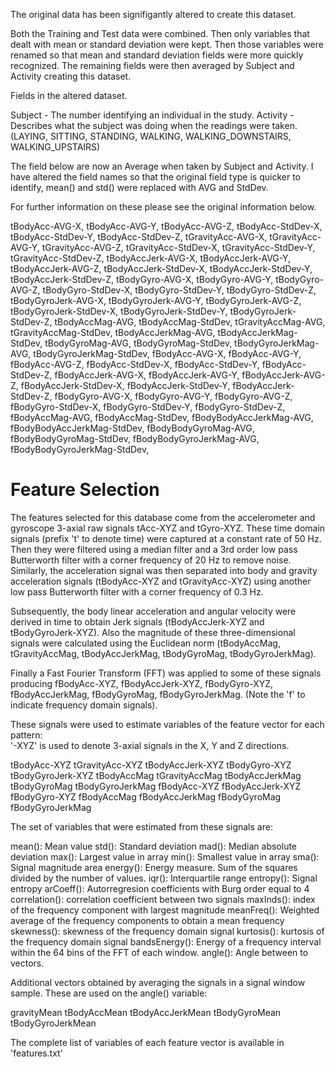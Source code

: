 The original data has been signifigantly altered to create this dataset.

Both the Training and Test data were combined.  Then only variables that dealt with mean or standard deviation were kept.  Then those variables were renamed so that mean and standard deviation fields were more quickly recognized.  The remaining fields were then averaged by Subject and Activity creating this dataset.



Fields in the altered dataset.

Subject - The number identifying an individual in the study.
Activity  - Describes what the subject was doing when the readings were taken. (LAYING, SITTING, STANDING, WALKING, WALKING_DOWNSTAIRS, WALKING_UPSTAIRS)


The field below are now an Average when taken by Subject and Activity.  I have altered the field names so that the original field type is quicker to identify, mean() and std() were replaced with AVG and StdDev.

For further information on these please see the original information below.


tBodyAcc-AVG-X,
tBodyAcc-AVG-Y,
tBodyAcc-AVG-Z,
tBodyAcc-StdDev-X,
tBodyAcc-StdDev-Y,
tBodyAcc-StdDev-Z,
tGravityAcc-AVG-X,
tGravityAcc-AVG-Y,
tGravityAcc-AVG-Z,
tGravityAcc-StdDev-X,
tGravityAcc-StdDev-Y,
tGravityAcc-StdDev-Z,
tBodyAccJerk-AVG-X,
tBodyAccJerk-AVG-Y,
tBodyAccJerk-AVG-Z,
tBodyAccJerk-StdDev-X,
tBodyAccJerk-StdDev-Y,
tBodyAccJerk-StdDev-Z,
tBodyGyro-AVG-X,
tBodyGyro-AVG-Y,
tBodyGyro-AVG-Z,
tBodyGyro-StdDev-X,
tBodyGyro-StdDev-Y,
tBodyGyro-StdDev-Z,
tBodyGyroJerk-AVG-X,
tBodyGyroJerk-AVG-Y,
tBodyGyroJerk-AVG-Z,
tBodyGyroJerk-StdDev-X,
tBodyGyroJerk-StdDev-Y,
tBodyGyroJerk-StdDev-Z,
tBodyAccMag-AVG,
tBodyAccMag-StdDev,
tGravityAccMag-AVG,
tGravityAccMag-StdDev,
tBodyAccJerkMag-AVG,
tBodyAccJerkMag-StdDev,
tBodyGyroMag-AVG,
tBodyGyroMag-StdDev,
tBodyGyroJerkMag-AVG,
tBodyGyroJerkMag-StdDev,
fBodyAcc-AVG-X,
fBodyAcc-AVG-Y,
fBodyAcc-AVG-Z,
fBodyAcc-StdDev-X,
fBodyAcc-StdDev-Y,
fBodyAcc-StdDev-Z,
fBodyAccJerk-AVG-X,
fBodyAccJerk-AVG-Y,
fBodyAccJerk-AVG-Z,
fBodyAccJerk-StdDev-X,
fBodyAccJerk-StdDev-Y,
fBodyAccJerk-StdDev-Z,
fBodyGyro-AVG-X,
fBodyGyro-AVG-Y,
fBodyGyro-AVG-Z,
fBodyGyro-StdDev-X,
fBodyGyro-StdDev-Y,
fBodyGyro-StdDev-Z,
fBodyAccMag-AVG,
fBodyAccMag-StdDev,
fBodyBodyAccJerkMag-AVG,
fBodyBodyAccJerkMag-StdDev,
fBodyBodyGyroMag-AVG,
fBodyBodyGyroMag-StdDev,
fBodyBodyGyroJerkMag-AVG,
fBodyBodyGyroJerkMag-StdDev,





Feature Selection 
=================

The features selected for this database come from the accelerometer and gyroscope 3-axial raw signals tAcc-XYZ and tGyro-XYZ. These time domain signals (prefix 't' to denote time) were captured at a constant rate of 50 Hz. Then they were filtered using a median filter and a 3rd order low pass Butterworth filter with a corner frequency of 20 Hz to remove noise. Similarly, the acceleration signal was then separated into body and gravity acceleration signals (tBodyAcc-XYZ and tGravityAcc-XYZ) using another low pass Butterworth filter with a corner frequency of 0.3 Hz. 

Subsequently, the body linear acceleration and angular velocity were derived in time to obtain Jerk signals (tBodyAccJerk-XYZ and tBodyGyroJerk-XYZ). Also the magnitude of these three-dimensional signals were calculated using the Euclidean norm (tBodyAccMag, tGravityAccMag, tBodyAccJerkMag, tBodyGyroMag, tBodyGyroJerkMag). 

Finally a Fast Fourier Transform (FFT) was applied to some of these signals producing fBodyAcc-XYZ, fBodyAccJerk-XYZ, fBodyGyro-XYZ, fBodyAccJerkMag, fBodyGyroMag, fBodyGyroJerkMag. (Note the 'f' to indicate frequency domain signals). 

These signals were used to estimate variables of the feature vector for each pattern:  
'-XYZ' is used to denote 3-axial signals in the X, Y and Z directions.

tBodyAcc-XYZ
tGravityAcc-XYZ
tBodyAccJerk-XYZ
tBodyGyro-XYZ
tBodyGyroJerk-XYZ
tBodyAccMag
tGravityAccMag
tBodyAccJerkMag
tBodyGyroMag
tBodyGyroJerkMag
fBodyAcc-XYZ
fBodyAccJerk-XYZ
fBodyGyro-XYZ
fBodyAccMag
fBodyAccJerkMag
fBodyGyroMag
fBodyGyroJerkMag

The set of variables that were estimated from these signals are: 

mean(): Mean value
std(): Standard deviation
mad(): Median absolute deviation 
max(): Largest value in array
min(): Smallest value in array
sma(): Signal magnitude area
energy(): Energy measure. Sum of the squares divided by the number of values. 
iqr(): Interquartile range 
entropy(): Signal entropy
arCoeff(): Autorregresion coefficients with Burg order equal to 4
correlation(): correlation coefficient between two signals
maxInds(): index of the frequency component with largest magnitude
meanFreq(): Weighted average of the frequency components to obtain a mean frequency
skewness(): skewness of the frequency domain signal 
kurtosis(): kurtosis of the frequency domain signal 
bandsEnergy(): Energy of a frequency interval within the 64 bins of the FFT of each window.
angle(): Angle between to vectors.

Additional vectors obtained by averaging the signals in a signal window sample. These are used on the angle() variable:

gravityMean
tBodyAccMean
tBodyAccJerkMean
tBodyGyroMean
tBodyGyroJerkMean

The complete list of variables of each feature vector is available in 'features.txt'

